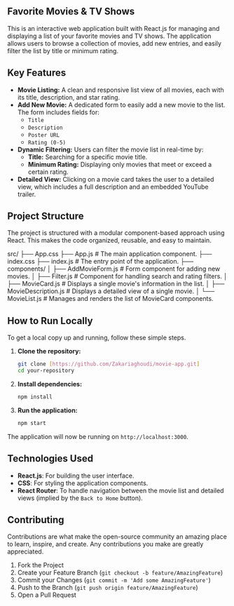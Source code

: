 ## Favorite Movies & TV Shows

This is an interactive web application built with React.js for managing and displaying a list of your favorite movies and TV shows. The application allows users to browse a collection of movies, add new entries, and easily filter the list by title or minimum rating.


## Key Features

- **Movie Listing:** A clean and responsive list view of all movies, each with its title, description, and star rating.
- **Add New Movie:** A dedicated form to easily add a new movie to the list. The form includes fields for:
  - `Title`
  - `Description`
  - `Poster URL`
  - `Rating (0-5)`
- **Dynamic Filtering:** Users can filter the movie list in real-time by:
  - **Title:** Searching for a specific movie title.
  - **Minimum Rating:** Displaying only movies that meet or exceed a certain rating.
- **Detailed View:** Clicking on a movie card takes the user to a detailed view, which includes a full description and an embedded YouTube trailer.

## Project Structure

The project is structured with a modular component-based approach using React. This makes the code organized, reusable, and easy to maintain.


src/
├── App.css
├── App.js            # The main application component.
├── index.css
├── index.js          # The entry point of the application.
├── components/
│   ├── AddMovieForm.js   # Form component for adding new movies.
│   ├── Filter.js         # Component for handling search and rating filters.
│   ├── MovieCard.js      # Displays a single movie's information in the list.
│   ├── MovieDescription.js # Displays a detailed view of a single movie.
│   └── MovieList.js      # Manages and renders the list of MovieCard components.

## How to Run Locally

To get a local copy up and running, follow these simple steps.

1.  **Clone the repository:**
    ```bash
    git clone [https://github.com/Zakariaghoudi/movie-app.git]
    cd your-repository
    ```

2.  **Install dependencies:**
    ```bash
    npm install
    ```

3.  **Run the application:**
    ```bash
    npm start
    ```

The application will now be running on `http://localhost:3000`.

## Technologies Used

-   **React.js**: For building the user interface.
-   **CSS**: For styling the application components.
-   **React Router**: To handle navigation between the movie list and detailed views (implied by the `Back to Home` button).

## Contributing

Contributions are what make the open-source community an amazing place to learn, inspire, and create. Any contributions you make are greatly appreciated.

1.  Fork the Project
2.  Create your Feature Branch (`git checkout -b feature/AmazingFeature`)
3.  Commit your Changes (`git commit -m 'Add some AmazingFeature'`)
4.  Push to the Branch (`git push origin feature/AmazingFeature`)
5.  Open a Pull Request


